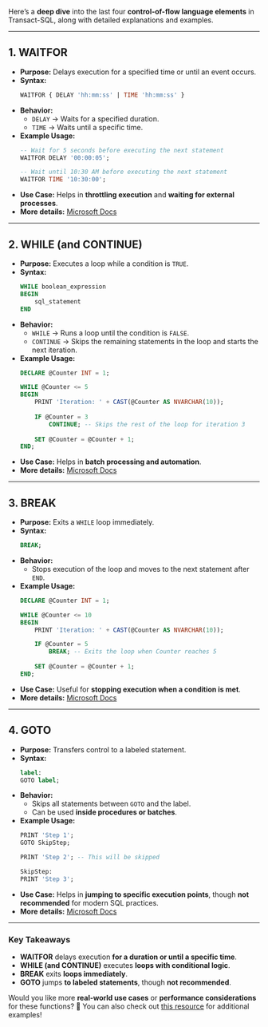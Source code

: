 Here’s a **deep dive** into the last four **control-of-flow language elements** in Transact-SQL, along with detailed explanations and examples.

---

## **1. WAITFOR**
- **Purpose:** Delays execution for a specified time or until an event occurs.
- **Syntax:**
  ```sql
  WAITFOR { DELAY 'hh:mm:ss' | TIME 'hh:mm:ss' }
  ```
- **Behavior:**
  - `DELAY` → Waits for a specified duration.
  - `TIME` → Waits until a specific time.
- **Example Usage:**
  ```sql
  -- Wait for 5 seconds before executing the next statement
  WAITFOR DELAY '00:00:05';

  -- Wait until 10:30 AM before executing the next statement
  WAITFOR TIME '10:30:00';
  ```
- **Use Case:** Helps in **throttling execution** and **waiting for external processes**.  
- **More details:** [Microsoft Docs](https://learn.microsoft.com/en-us/sql/t-sql/language-elements/waitfor-transact-sql?view=sql-server-ver16)

---

## **2. WHILE (and CONTINUE)**
- **Purpose:** Executes a loop while a condition is `TRUE`.
- **Syntax:**
  ```sql
  WHILE boolean_expression
  BEGIN
      sql_statement
  END
  ```
- **Behavior:**
  - `WHILE` → Runs a loop until the condition is `FALSE`.
  - `CONTINUE` → Skips the remaining statements in the loop and starts the next iteration.
- **Example Usage:**
  ```sql
  DECLARE @Counter INT = 1;

  WHILE @Counter <= 5
  BEGIN
      PRINT 'Iteration: ' + CAST(@Counter AS NVARCHAR(10));
      
      IF @Counter = 3
          CONTINUE; -- Skips the rest of the loop for iteration 3
      
      SET @Counter = @Counter + 1;
  END;
  ```
- **Use Case:** Helps in **batch processing and automation**.  
- **More details:** [Microsoft Docs](https://learn.microsoft.com/en-us/sql/t-sql/language-elements/while-transact-sql?view=sql-server-ver16)

---

## **3. BREAK**
- **Purpose:** Exits a `WHILE` loop immediately.
- **Syntax:**
  ```sql
  BREAK;
  ```
- **Behavior:**
  - Stops execution of the loop and moves to the next statement after `END`.
- **Example Usage:**
  ```sql
  DECLARE @Counter INT = 1;

  WHILE @Counter <= 10
  BEGIN
      PRINT 'Iteration: ' + CAST(@Counter AS NVARCHAR(10));

      IF @Counter = 5
          BREAK; -- Exits the loop when Counter reaches 5
      
      SET @Counter = @Counter + 1;
  END;
  ```
- **Use Case:** Useful for **stopping execution when a condition is met**.  
- **More details:** [Microsoft Docs](https://learn.microsoft.com/en-us/sql/t-sql/language-elements/break-transact-sql?view=sql-server-ver16)

---

## **4. GOTO**
- **Purpose:** Transfers control to a labeled statement.
- **Syntax:**
  ```sql
  label:
  GOTO label;
  ```
- **Behavior:**
  - Skips all statements between `GOTO` and the label.
  - Can be used **inside procedures or batches**.
- **Example Usage:**
  ```sql
  PRINT 'Step 1';
  GOTO SkipStep;
  
  PRINT 'Step 2'; -- This will be skipped
  
  SkipStep:
  PRINT 'Step 3';
  ```
- **Use Case:** Helps in **jumping to specific execution points**, though **not recommended** for modern SQL practices.  
- **More details:** [Microsoft Docs](https://learn.microsoft.com/en-us/sql/t-sql/language-elements/goto-transact-sql?view=sql-server-ver16)

---

### **Key Takeaways**
- **WAITFOR** delays execution **for a duration or until a specific time**.
- **WHILE (and CONTINUE)** executes **loops with conditional logic**.
- **BREAK** exits **loops immediately**.
- **GOTO** jumps **to labeled statements**, though **not recommended**.

Would you like more **real-world use cases** or **performance considerations** for these functions? 🚀 You can also check out [this resource](https://learn.microsoft.com/en-us/sql/t-sql/language-elements/control-of-flow?view=sql-server-ver16) for additional examples!